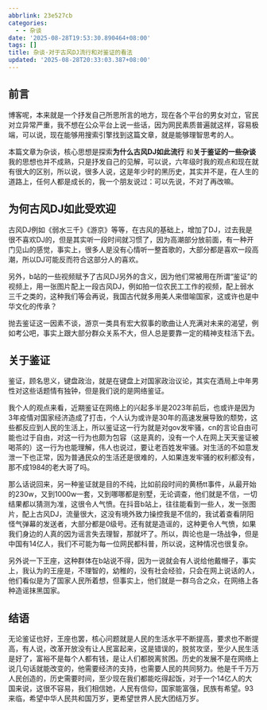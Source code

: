 ```yaml
---
abbrlink: 23e527cb
categories:
  - - 杂谈
date: '2025-08-28T19:53:30.890464+08:00'
tags: []
title: 杂谈·对于古风DJ流行和对鉴证的看法
updated: '2025-08-28T20:33:03.387+08:00'
---
```

## 前言

博客呢，本来就是一个抒发自己所思所言的地方，现在各个平台的男女对立，官民对立异常严重，我不想在公众平台上说一些话，因为网民素质普遍就这样，容易极端，可以说，现在能够用搜索引擎找到这篇文章，就是能够理智思考的人。

本篇文章为杂谈，核心思想是探索**为什么古风DJ如此流行** 和**关于鉴证的一些杂谈** 我的思想也并不成熟，只是抒发自己的见解，可以说，六年级时我的观点和现在就有很大的区别，所以说，很多人说，这是年少时的黑历史，其实并不是，在人生的道路上，任何人都是成长的，我一个朋友说过：可以先说，不对了再改嘛。

## 为何古风DJ如此受欢迎

古风DJ例如《弱水三千》《游京》等等，在古风的基础上，增加了DJ，过去我是很不喜欢DJ的，但是其实听一段时间就习惯了，因为高潮部分放前面，有一种开门见山的感觉，事实上，很多人是没有心情听一整首歌的，大部分都是喜欢一段高潮，所以DJ可能反而符合这部分人的喜欢。

另外，b站的一些视频赋予了古风DJ另外的含义，因为他们常被用在所谓“鉴证”的视频上，用一张图片配上一段古风DJ，例如拍一位农民工工作的视频，配上弱水三千之类的，这种我们等会再说，我国古代就多用美人来借喻国家，这或许也是中华文化的传承？

抛去鉴证这一因素不谈，游京一类具有宏大叙事的歌曲让人充满对未来的渴望，例如考公吧，事实上跟大部分群众关系不大，但人总是要靠一定的精神支柱活下去。

## 关于鉴证

鉴证，顾名思义，键盘政治，就是在键盘上对国家政治议论，其实在酒局上中年男性对这些话题情有独钟，但是我们说的是网络鉴证。

我个人的观点来看，近期鉴证在网络上的兴起多半是2023年前后，也或许是因为3年疫情对国家经济造成了打击，个人认为或许是30年的高速发展导致的颓势，这些都反应到人民的生活上，所以鉴证这一行为就是对gov发牢骚，cn的言论自由可能也过于自由，对这一行为也颇为包容（这是真的，没有一个人在网上天天鉴证被喝茶的）这一行为也能理解，伟人也说过，要让老百姓发牢骚。对生活的不如意发泄一下也正常，因为普通民众的生活还是很难的，人如果连发牢骚的权利都没有，那不成1984的老大哥了吗。

那么话说回来，另一种鉴证就是目的不纯，比如前段时间的黄杨tt事件，从最开始的230w，又到1000w一套，又到哪哪都是别墅，无论调查，他们就是不信，一切结果都以猜测为准，这很令人气愤。在抖音b站上，往往能看到一些人，发一张图片，配上古风DJ，流量很大，这没有境外致力操控我是不信的，我试着查看阴阳怪气弹幕的发送者，大部分都是0级号。还有就是造谣的，这种更令人气愤，如果我们身边的人真的因为谣言失去理智，那就坏了。所以，舆论也是一场战争，但是中国有14亿人，我们不可能为每一位网民都科普，所以说，这种情况也很复杂。

另外说一下王座，这种群体在b站说不得，因为一说就会有人说给他戴帽子，事实上，我认为的王座是，不理智的，幼稚的，没有社会经验，只会在网上说话的人，他们看似是为了国家人民所着想，但事实上，他们就是一群乌合之众，在网络上各种造谣抹黑国家。

## 结语

无论鉴证也好，王座也罢，核心问题就是人民的生活水平不断提高，要求也不断提高，有人说，改革开放没有让人民富起来，这是错误的，脱贫攻坚，至少人民生活是好了，富裕不是每个人都有钱，是让人们都脱离贫困。历史的发展不是在网络上说几句话就能改变的，他需要经济的支持，也需要人民的共同努力。他是千千万万人民创造的，历史需要时间，至少现在我们都能吃得起饭，对于一个14亿人的大国来说，这很不容易，我们相信她，人民有信仰，国家能富强，民族有希望。93来临，希望中华人民共和国万岁，更希望世界人民大团结万岁。
